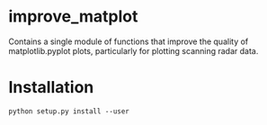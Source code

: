 # improve_matplot
Contains a single module of functions that improve the quality of matplotlib.pyplot plots, particularly for plotting scanning radar data.

# Installation

`python setup.py install --user`
